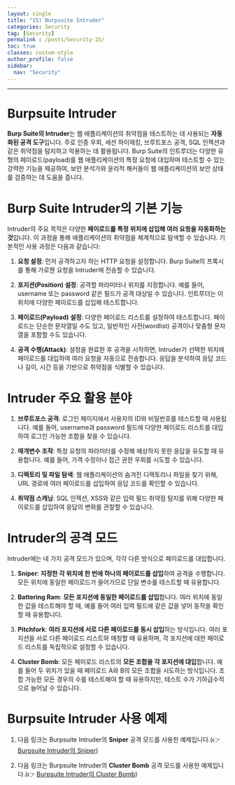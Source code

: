 ```yaml
---
layout: single
title: "15) Burpsuite Intruder"
categories: Security
tag: [Security]
permalink : /posts/Security-15/
toc: true
classes: custom-style
author_profile: false
sidebar:
  nav: "Security"
---
```


<hr>

# Burpsuite Intruder

**Burp Suite의 Intruder**는 웹 애플리케이션의 취약점을 테스트하는 데 사용되는 **자동화된 공격 도구**입니다. 주로 인증 우회, 세션 하이재킹, 브루트포스 공격, SQL 인젝션과 같은 취약점을 탐지하고 악용하는 데 활용됩니다. Burp Suite의 인트루더는 다양한 유형의 페이로드(payload)를 웹 애플리케이션의 특정 요청에 대입하며 테스트할 수 있는 강력한 기능을 제공하여, 보안 분석가와 윤리적 해커들이 웹 애플리케이션의 보안 상태를 검증하는 데 도움을 줍니다.

# Burp Suite Intruder의 기본 기능

Intruder의 주요 목적은 다양한 **페이로드를 특정 위치에 삽입해 여러 요청을 자동화하는 것**입니다. 이 과정을 통해 애플리케이션의 취약점을 체계적으로 탐색할 수 있습니다. 기본적인 사용 과정은 다음과 같습니다:

1. **요청 설정**: 먼저 공격하고자 하는 HTTP 요청을 설정합니다. Burp Suite의 프록시를 통해 가로챈 요청을 Intruder에 전송할 수 있습니다.

2. **포지션(Position) 설정**: 공격할 파라미터나 위치를 지정합니다. 예를 들어, username 또는 password 같은 필드가 공격 대상일 수 있습니다. 인트루더는 이 위치에 다양한 페이로드를 삽입해 테스트합니다.

3. **페이로드(Payload) 설정**: 다양한 페이로드 리스트를 설정하여 테스트합니다. 페이로드는 단순한 문자열일 수도 있고, 일반적인 사전(wordlist) 공격이나 맞춤형 문자열을 포함할 수도 있습니다.

4. **공격 수행(Attack)**: 설정을 완료한 후 공격을 시작하면, Intruder가 선택한 위치에 페이로드를 대입하여 여러 요청을 자동으로 전송합니다. 응답을 분석하여 응답 코드나 길이, 시간 등을 기반으로 취약점을 식별할 수 있습니다.

# Intruder 주요 활용 분야

1. **브루트포스 공격**: 로그인 페이지에서 사용자의 ID와 비밀번호를 테스트할 때 사용됩니다. 예를 들어, username과 password 필드에 다양한 페이로드 리스트를 대입하여 로그인 가능한 조합을 찾을 수 있습니다.

2. **매개변수 조작**: 특정 요청의 파라미터를 수정해 예상하지 못한 응답을 유도할 때 유용합니다. 예를 들어, 가격 수정이나 접근 권한 우회를 시도할 수 있습니다.

3. **디렉토리 및 파일 탐색**: 웹 애플리케이션의 숨겨진 디렉토리나 파일을 찾기 위해, URL 경로에 여러 페이로드를 삽입하여 응답 코드를 확인할 수 있습니다.

4. **취약점 스캐닝**: SQL 인젝션, XSS와 같은 입력 필드 취약점 탐지를 위해 다양한 페이로드를 삽입하여 응답의 변화를 관찰할 수 있습니다.

# Intruder의 공격 모드

Intruder에는 네 가지 공격 모드가 있으며, 각각 다른 방식으로 페이로드를 대입합니다.

1. **Sniper**: <b>지정한 각 위치에 한 번에 하나의 페이로드를 삽입</b>하여 공격을 수행합니다. 모든 위치에 동일한 페이로드가 들어가므로 단일 변수를 테스트할 때 유용합니다.

2. **Battering Ram**: <b>모든 포지션에 동일한 페이로드를 삽입</b>합니다. 여러 위치에 동일한 값을 테스트해야 할 때, 예를 들어 여러 입력 필드에 같은 값을 넣어 동작을 확인할 때 유용합니다.

3. **Pitchfork**: <b>여러 포지션에 서로 다른 페이로드를 동시 삽입</b>하는 방식입니다. 여러 포지션을 서로 다른 페이로드 리스트와 매칭할 때 유용하며, 각 포지션에 대한 페이로드 리스트를 독립적으로 설정할 수 있습니다.

4. **Cluster Bomb**: 모든 페이로드 리스트의 <b>모든 조합을 각 포지션에 대입</b>합니다. 예를 들어 두 위치가 있을 때 페이로드 A와 B의 모든 조합을 시도하는 방식입니다. 조합 가능한 모든 경우의 수를 테스트해야 할 때 유용하지만, 테스트 수가 기하급수적으로 늘어날 수 있습니다.

# Burpsuite Intruder 사용 예제

1. 다음 링크는 Burpsuite Intruder의 **Sniper** 공격 모드를 사용한 예제입니다.(👉 [Burpsuite Intruder의 Sniper](https://ehdgur5123.github.io/posts/Security-14/#%EB%B9%84%EB%B0%80%EB%B2%88%ED%98%B8-%EC%9E%AC%EC%84%A4%EC%A0%95-broken-authentication))


2. 다음 링크는 Burpsuite Intruder의 **Cluster Bomb** 공격 모드를 사용한 예제입니다.(👉 [Burpsuite Intruder의 Cluster Bomb](https://ehdgur5123.github.io/posts/Security-16/#bruteforce-attacks-%EC%98%88%EC%A0%9C))















